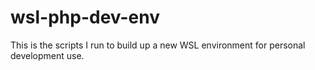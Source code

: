 # wsl-php-dev-env
This is the scripts I run to build up a new WSL environment for personal development use.
